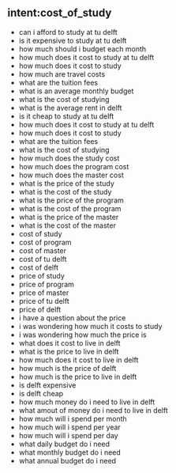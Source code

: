 ## intent:cost_of_study
- can i afford to study at tu delft
- is it expensive to study at tu delft
- how much should i budget each month
- how much does it cost to study at tu delft
- how much does it cost to study
- how much are travel costs
- what are the tuition fees
- what is an average monthly budget
- what is the cost of studying
- what is the average rent in delft
- is it cheap to study at tu delft
- how much does it cost to study at tu delft
- how much does it cost to study
- what are the tuition fees
- what is the cost of studying
- how much does the study cost
- how much does the program cost
- how much does the master cost
- what is the price of the study
- what is the cost of the study
- what is the price of the program
- what is the cost of the program
- what is the price of the master
- what is the cost of the master
- cost of study
- cost of program
- cost of master
- cost of tu delft
- cost of delft
- price of study
- price of program
- price of master
- price of tu delft
- price of delft
- i have a question about the price
- i was wondering how much it costs to study
- i was wondering how much the price is
- what does it cost to live in delft
- what is the price to live in delft
- how much does it cost to live in delft
- how much is the price of delft
- how much is the price to live in delft
- is delft expensive
- is delft cheap
- how much money do i need to live in delft
- what amout of money do i need to live in delft
- how much will i spend per month
- how much will i spend per year
- how much will i spend per day
- what daily budget do i need
- what monthly budget do i need
- what annual budget do i need
